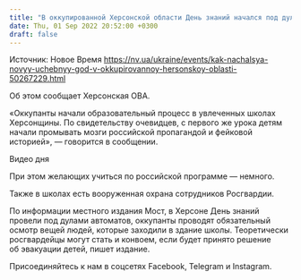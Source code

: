 ```yaml
---
title: "В оккупированной Херсонской области День знаний начался под дулами автоматов — ОВА"
date: Thu, 01 Sep 2022 20:52:00 +0300
draft: false
---
```

Источник: Новое Время https://nv.ua/ukraine/events/kak-nachalsya-novyy-uchebnyy-god-v-okkupirovannoy-hersonskoy-oblasti-50267229.html


 Об этом сообщает Херсонская ОВА.

«Оккупанты начали образовательный процесс в увлеченных школах Херсонщины. По свидетельству очевидцев, с первого же урока детям начали промывать мозги российской пропагандой и фейковой историей», — говорится в сообщении.

 Видео дня   

При этом желающих учиться по российской программе — немного.

Также в школах есть вооруженная охрана сотрудников Росгвардии.

По информации местного издания Мост, в Херсоне День знаний провели под дулами автоматов, оккупанты проводят обязательный осмотр вещей людей, которые заходили в здание школы. Теоретически росгвардейцы могут стать и конвоем, если будет принято решение об эвакуации детей, пишет издание.

Присоединяйтесь к нам в соцсетях Facebook, Telegram и Instagram.
